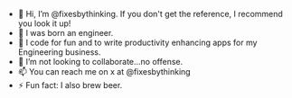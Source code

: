 - 👋 Hi, I’m @fixesbythinking.  If you don't get the reference, I recommend you look it up!
- 👀 I was born an engineer.
- 🌱 I code for fun and to write productivity enhancing apps for my Engineering business.
- 💞️ I’m not looking to collaborate...no offense.
- 📫 You can reach me on x at @fixesbythinking
- ⚡ Fun fact: I also brew beer.

<!---
fixesbythinking/fixesbythinking is a ✨ special ✨ repository because its `README.md` (this file) appears on your GitHub profile.
You can click the Preview link to take a look at your changes.
--->
